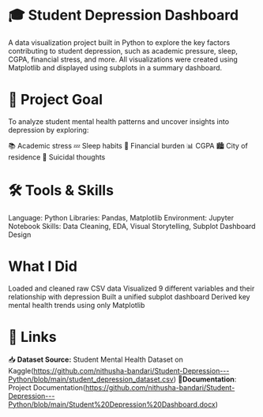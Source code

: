 # 🎓 Student Depression Dashboard
A data visualization project built in Python to explore the key factors contributing to student depression, such as academic pressure, sleep, CGPA, financial stress, and more.
All visualizations were created using Matplotlib and displayed using subplots in a summary dashboard.

# 🎯 Project Goal
To analyze student mental health patterns and uncover insights into depression by exploring:

📚 Academic stress
💤 Sleep habits
💸 Financial burden
📊 CGPA
🏙 City of residence
💭 Suicidal thoughts

# 🛠️ Tools & Skills
Language: Python
Libraries: Pandas, Matplotlib
Environment: Jupyter Notebook
Skills: Data Cleaning, EDA, Visual Storytelling, Subplot Dashboard Design

# What I Did
Loaded and cleaned raw CSV data
Visualized 9 different variables and their relationship with depression
Built a unified subplot dashboard
Derived key mental health trends using only Matplotlib

# 🔗 Links
📥 **Dataset Source:** Student Mental Health Dataset on Kaggle(https://github.com/nithusha-bandari/Student-Depression---Python/blob/main/student_depression_dataset.csv)
📄**Documentation**: Project Documentation(https://github.com/nithusha-bandari/Student-Depression---Python/blob/main/Student%20Depression%20Dashboard.docx)

